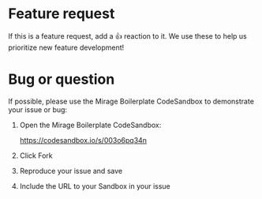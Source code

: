 # Feature request

If this is a feature request, add a 👍 reaction to it. We use these to help us prioritize new feature development!

# Bug or question

If possible, please use the Mirage Boilerplate CodeSandbox to demonstrate your issue or bug:

1. Open the Mirage Boilerplate CodeSandbox:

    https://codesandbox.io/s/003o6pq34n

2. Click Fork

3. Reproduce your issue and save

4. Include the URL to your Sandbox in your issue
